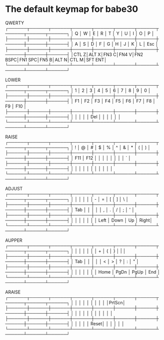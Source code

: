 # The default keymap for babe30

QWERTY
┌──────┬──────┬──────┬──────┬──────┬──────┬──────┬──────┬──────┬──────┐
│   Q  │   W  │   E  │   R  │   T  │   Y  │   U  │   I  │   O  │   P  │
├──────┼──────┼──────┼──────┼──────┼──────┼──────┼──────┼──────┼──────┤
│   A  │   S  │   D  │   F  │   G  │   H  │   J  │   K  │   L  │ Esc  │
├──────┼──────┼──────┼──────┼──────┼──────┼──────┼──────┼──────┼──────┤
│CTL Z│ALT X│FN3 C│FN4 V│FN2 BSPC│FN1 SPC│FN5 B│ALT N│CTL M│SFT ENT│
└──────┴──────┴──────┴──────┴──────┴──────┴──────┴──────┴──────┴──────┘


LOWER
┌──────┬──────┬──────┬──────┬──────┬──────┬──────┬──────┬──────┬──────┐
│   1  │   2  │   3  │   4  │   5  │   6  │   7  │   8  │   9  │   0  │
├──────┼──────┼──────┼──────┼──────┼──────┼──────┼──────┼──────┼──────┤
│  F1  │  F2  │  F3  │  F4  │  F5  │  F6  │  F7  │  F8  │  F9  │  F10 │
├──────┼──────┼──────┼──────┼──────┼──────┼──────┼──────┼──────┼──────┤
│      │      │      │      │  Del │      │      │      │      │      │
└──────┴──────┴──────┴──────┴──────┴──────┴──────┴──────┴──────┴──────┘


RAISE
┌──────┬──────┬──────┬──────┬──────┬──────┬──────┬──────┬──────┬──────┐
│  !   │  @   │  #   │  $   │  %   │  ^   │  &   │  *   │  (   │  )   │
├──────┼──────┼──────┼──────┼──────┼──────┼──────┼──────┼──────┼──────┤
│  F11 │  F12 │      │      │      │      │      │      │      │   `  │
├──────┼──────┼──────┼──────┼──────┼──────┼──────┼──────┼──────┼──────┤
│      │      │      │      │      │      │      │      │      │      │
└──────┴──────┴──────┴──────┴──────┴──────┴──────┴──────┴──────┴──────┘


ADJUST
┌──────┬──────┬──────┬──────┬──────┬──────┬──────┬──────┬──────┬──────┐
│      │      │      │      │      │  -   │  =   │  [   │  ]   │  \   │
├──────┼──────┼──────┼──────┼──────┼──────┼──────┼──────┼──────┼──────┤
│ Tab  │      │      │      │      │   ,  │   .  │   /  │   ;  │   '  │
├──────┼──────┼──────┼──────┼──────┼──────┼──────┼──────┼──────┼──────┤
│      │      │      │      │      │      │ Left │ Down │  Up  │ Right│
└──────┴──────┴──────┴──────┴──────┴──────┴──────┴──────┴──────┴──────┘


AUPPER
┌──────┬──────┬──────┬──────┬──────┬──────┬──────┬──────┬──────┬──────┐
│      │      │      │      │      │      │  +   │  {   │  }   │  |   │
├──────┼──────┼──────┼──────┼──────┼──────┼──────┼──────┼──────┼──────┤
│ Tab  │      │      │      │      │  <   │  >   │  ?   │  :   │  "   │
├──────┼──────┼──────┼──────┼──────┼──────┼──────┼──────┼──────┼──────┤
│      │      │      │      │      │      │ Home │ PgDn │ PgUp │  End │
└──────┴──────┴──────┴──────┴──────┴──────┴──────┴──────┴──────┴──────┘


ARAISE
┌──────┬──────┬──────┬──────┬──────┬──────┬──────┬──────┬──────┬──────┐
│      │      │      │      │      │      │      │      │      │PrtScn│
├──────┼──────┼──────┼──────┼──────┼──────┼──────┼──────┼──────┼──────┤
│      │      │      │      │      │      │      │      │      │      │
├──────┼──────┼──────┼──────┼──────┼──────┼──────┼──────┼──────┼──────┤
│      │      │      │      │ Reset│      │      │      │      │      │
└──────┴──────┴──────┴──────┴──────┴──────┴──────┴──────┴──────┴──────┘



